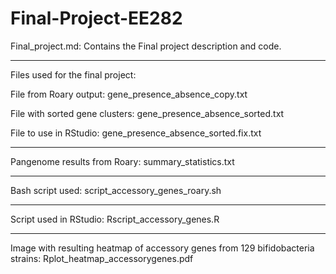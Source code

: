 # Final-Project-EE282

Final_project.md: Contains the Final project description and code.
***
Files used for the final project:

File from Roary output: gene_presence_absence_copy.txt

File with sorted gene clusters: gene_presence_absence_sorted.txt

File to use in RStudio: gene_presence_absence_sorted.fix.txt
***
Pangenome results from Roary: summary_statistics.txt
***
Bash script used: script_accessory_genes_roary.sh
***
Script used in RStudio: Rscript_accessory_genes.R
***
Image with resulting heatmap of accessory genes from 129 bifidobacteria strains: Rplot_heatmap_accessorygenes.pdf
